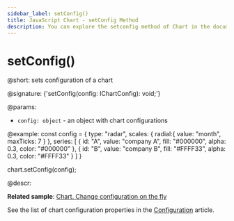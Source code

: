 ```yaml
---
sidebar_label: setConfig()
title: JavaScript Chart - setConfig Method 
description: You can explore the setconfig method of Chart in the documentation of the DHTMLX JavaScript UI library. Browse developer guides and API reference, try out code examples and live demos, and download a free 30-day evaluation version of DHTMLX Suite 7.
---
```


# setConfig()

@short: sets configuration of a chart

@signature: {'setConfig(config: IChartConfig): void;'}

@params:
- `config: object` - an object with chart configurations

@example:
const config = {
    type: "radar",
    scales: {
        radial:{
            value: "month",
            maxTicks: 7
        }
    },
    series: [
        {
            id: "A",
            value: "company A",
            fill: "#000000",
            alpha: 0.3,
            color: "#000000"
        },
        {
            id: "B",
            value: "company B",
            fill: "#FFFF33",
            alpha: 0.3,
            color: "#FFFF33"
        }
    ]
}

chart.setConfig(config);

@descr:

**Related sample**: [Chart. Change configuration on the fly](https://snippet.dhtmlx.com/7umj531n)

See the list of chart configuration properties in the [Configuration](chart/configuration_properties.md) article.

[comment]: # (@related: chart/configuration_properties.md chart/usage.md#setting-chart-configuration)
